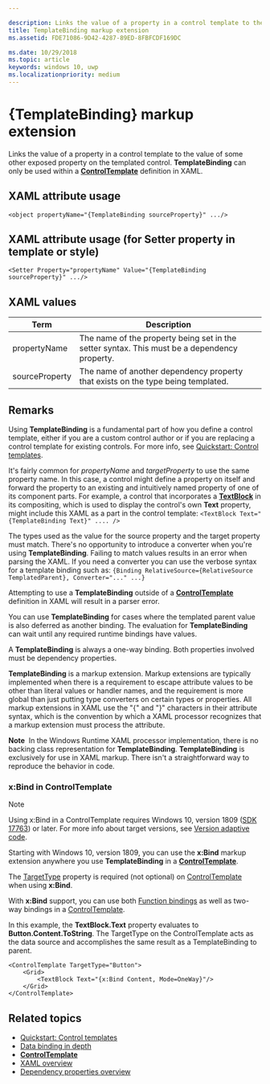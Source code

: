 ```yaml
---

description: Links the value of a property in a control template to the value of some other exposed property on the templated control. TemplateBinding can only be used within a ControlTemplate definition in XAML.
title: TemplateBinding markup extension
ms.assetid: FDE71086-9D42-4287-89ED-8FBFCDF169DC

ms.date: 10/29/2018
ms.topic: article
keywords: windows 10, uwp
ms.localizationpriority: medium
---
```


# {TemplateBinding} markup extension

Links the value of a property in a control template to the value of some other exposed property on the templated control. **TemplateBinding** can only be used within a [**ControlTemplate**](https://msdn.microsoft.com/library/windows/apps/br209391) definition in XAML.

## XAML attribute usage

``` syntax
<object propertyName="{TemplateBinding sourceProperty}" .../>
```

## XAML attribute usage (for Setter property in template or style)

``` syntax
<Setter Property="propertyName" Value="{TemplateBinding sourceProperty}" .../>
```

## XAML values

| Term | Description |
|------|-------------|
| propertyName | The name of the property being set in the setter syntax. This must be a dependency property. |
| sourceProperty | The name of another dependency property that exists on the type being templated. |

## Remarks

Using **TemplateBinding** is a fundamental part of how you define a control template, either if you are a custom control author or if you are replacing a control template for existing controls. For more info, see [Quickstart: Control templates](https://msdn.microsoft.com/library/windows/apps/xaml/hh465374).

It's fairly common for *propertyName* and *targetProperty* to use the same property name. In this case, a control might define a property on itself and forward the property to an existing and intuitively named property of one of its component parts. For example, a control that incorporates a [**TextBlock**](https://msdn.microsoft.com/library/windows/apps/br209652) in its compositing, which is used to display the control's own **Text** property, might include this XAML as a part in the control template: `<TextBlock Text="{TemplateBinding Text}" .... />`

The types used as the value for the source property and the target property must match. There's no opportunity to introduce a converter when you're using **TemplateBinding**. Failing to match values results in an error when parsing the XAML. If you need a converter you can use the verbose syntax for a template binding such as: `{Binding RelativeSource={RelativeSource TemplatedParent}, Converter="..." ...}`

Attempting to use a **TemplateBinding** outside of a [**ControlTemplate**](https://msdn.microsoft.com/library/windows/apps/br209391) definition in XAML will result in a parser error.

You can use **TemplateBinding** for cases where the templated parent value is also deferred as another binding. The evaluation for **TemplateBinding** can wait until any required runtime bindings have values.

A **TemplateBinding** is always a one-way binding. Both properties involved must be dependency properties.

**TemplateBinding** is a markup extension. Markup extensions are typically implemented when there is a requirement to escape attribute values to be other than literal values or handler names, and the requirement is more global than just putting type converters on certain types or properties. All markup extensions in XAML use the "{" and "}" characters in their attribute syntax, which is the convention by which a XAML processor recognizes that a markup extension must process the attribute.

**Note**  In the Windows Runtime XAML processor implementation, there is no backing class representation for **TemplateBinding**. **TemplateBinding** is exclusively for use in XAML markup. There isn't a straightforward way to reproduce the behavior in code.

### x:Bind in ControlTemplate

> [!NOTE]
> Using x:Bind in a ControlTemplate requires Windows 10, version 1809 ([SDK 17763](https://developer.microsoft.com/windows/downloads/windows-10-sdk)) or later. For more info about target versions, see [Version adaptive code](https://msdn.microsoft.com/windows/uwp/debug-test-perf/version-adaptive-code).

Starting with Windows 10, version 1809, you can use the **x:Bind** markup extension anywhere you use **TemplateBinding** in a [**ControlTemplate**](https://msdn.microsoft.com/library/windows/apps/br209391). 

The [TargetType](https://docs.microsoft.com/uwp/api/windows.ui.xaml.controls.controltemplate.targettype) property is required (not optional) on [ControlTemplate](https://msdn.microsoft.com/library/windows/apps/br209391) when using **x:Bind**.

With **x:Bind** support, you can use both [Function bindings](../data-binding/function-bindings.md) as well as two-way bindings in a [ControlTemplate](https://msdn.microsoft.com/library/windows/apps/br209391).

In this example, the **TextBlock.Text** property evaluates to **Button.Content.ToString**. The TargetType on the ControlTemplate acts as the data source and accomplishes the same result as a TemplateBinding to parent.

```xaml
<ControlTemplate TargetType="Button">
    <Grid>
        <TextBlock Text="{x:Bind Content, Mode=OneWay}"/>
    </Grid>
</ControlTemplate>
```

## Related topics

* [Quickstart: Control templates](https://msdn.microsoft.com/library/windows/apps/xaml/hh465374)
* [Data binding in depth](https://msdn.microsoft.com/library/windows/apps/mt210946)
* [**ControlTemplate**](https://msdn.microsoft.com/library/windows/apps/br209391)
* [XAML overview](xaml-overview.md)
* [Dependency properties overview](dependency-properties-overview.md)
 

